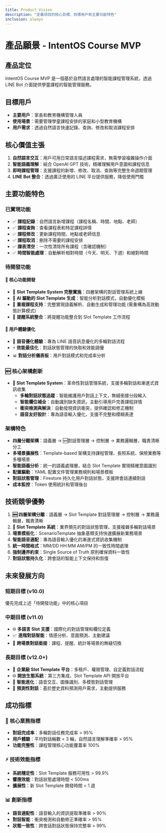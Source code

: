 ```yaml
---
title: Product Vision
description: "定義項目的核心目標、目標用戶和主要功能特色"
inclusion: always
---
```


# 產品願景 - IntentOS Course MVP

## 產品定位
IntentOS Course MVP 是一個基於自然語言處理的智能課程管理系統，透過 LINE Bot 介面提供學童課程的智能管理服務。

## 目標用戶
- **主要用戶**：家長和教育機構管理人員
- **使用場景**：需要管理學童課程安排的家庭和小型教育機構
- **用戶需求**：透過自然語言快速記錄、查詢、修改和取消課程安排

## 核心價值主張
1. **自然語言交互**：用戶可用日常語言描述課程需求，無需學習複雜操作介面
2. **智能語義理解**：結合 OpenAI GPT 技術，精確理解用戶意圖和課程信息
3. **即時課程管理**：支援課程的新增、修改、取消、查詢等完整生命週期管理
4. **LINE Bot 整合**：透過廣泛使用的 LINE 平台提供服務，降低使用門檻

## 主要功能特色

### 已實現功能
- ✅ **課程記錄**：自然語言新增課程（課程名稱、時間、地點、老師）
- ✅ **課程查詢**：查看課程表和特定課程詳情
- ✅ **課程修改**：更新課程時間、地點或老師信息
- ✅ **課程取消**：刪除不需要的課程安排
- ✅ **課表清空**：一次性清除所有課程（含確認機制）
- ✅ **時間智能處理**：自動解析相對時間（今天、明天、下週）和絕對時間

### 待開發功能

#### 🎯 核心功能開發
- 🧩 **Slot Template System 完整實施**：四層架構的對話管理系統上線
- 🤖 **AI 驅動的 Slot Template 生成**：智能分析對話模式，自動優化模板
- 🚧 **重複課程支持**：完整實現語義解析、自動生成和管理功能 (需重構為高效動態計算模式)
- 🔔 **提醒系統整合**：將提醒功能整合到 Slot Template 工作流程

#### 📱 用戶體驗優化  
- 📱 **語音優化體驗**：專為 LINE 語音訊息優化的多輪對話流程
- ⚡ **效能最佳化**：對話狀態管理的快取和效能調優
- 📊 **對話分析儀表板**：用戶對話模式和完成率分析

### 🆕 核心架構創新
- **🧩 Slot Template System**：革命性對話管理系統，支援多輪對話和漸進式資訊收集
  - **多輪對話狀態追蹤**：智能維護用戶對話上下文，無縫銜接分段輸入
  - **智能欄位補全**：自動識別缺失資訊，主動引導用戶完善課程詳情
  - **衝突檢測與解決**：自動發現資訊衝突，提供確認和修正機制
  - **語音友好設計**：專為語音輸入優化，支援不完整和模糊表達

### 架構特色
- **四層分離架構**：語義層 → 🆕對話管理層 → 控制層 → 業務邏輯層，職責清晰分工
- **多場景擴展性**：Template-based 架構支持課程管理、長照系統、保險業務等多種場景
- **智能語義分析**：統一的語義處理層，結合 Slot Template 實現精確意圖識別
- **配置驅動**：YAML 配置文件管理業務規則和場景模板
- **對話狀態管理**：Firestore 持久化用戶對話狀態，支援跨會話連續對話
- **成本監控**：Token 使用統計和管理後台

## 技術競爭優勢
1. **🆕 四層架構分離**：語義層 → Slot Template 對話管理層 → 控制層 → 業務邏輯層，職責清晰
2. **🧩 Slot Template 系統**：業界領先的對話狀態管理，支援複雜多輪對話場景
3. **場景模板化**：ScenarioTemplate 抽象基類支持快速擴展新業務場景
4. **智能語音適配**：專為語音輸入優化的漸進式資訊收集機制
5. **統一時間格式**：MM/DD HH:MM AM/PM 的一致性時間處理
6. **強制邊界約束**：Single Source of Truth 原則確保資料一致性
7. **對話狀態持久化**：跨會話的智能上下文保持和恢復

## 未來發展方向

### 短期目標 (v10.0)
優先完成上述「待開發功能」中的核心項目

### 中期目標 (v11.0)
- 🌐 **多語言 Slot 支援**：國際化的對話管理和欄位定義
- 📈 **進階對話智能**：情感分析、意圖預測、主動建議
- 🔗 **跨場景對話銜接**：課程、提醒、統計等場景的無縫切換

### 長期目標 (v12.0+)
- 🏢 **企業級 Slot Template 平台**：多租戶、權限管理、自定義對話流程
- 🌐 **開放生態系統**：第三方集成、Slot Template API 開放平台
- 🧠 **智能進化**：語音交互、圖像識別、多模態對話管理
- 🔮 **預測性對話**：基於歷史資料預測用戶需求，主動提供服務

## 成功指標

### 🎯 核心業務指標
- **對話完成率**：多輪對話任務完成率 > 95%
- **用戶體驗**：平均對話輪數 < 3 輪，自然語言理解準確率 > 95%
- **功能完整性**：課程管理核心功能覆蓋率 100%

### ⚡ 技術效能指標
- **系統穩定性**：Slot Template 服務可用性 > 99.9%
- **響應效能**：對話狀態處理時間 < 500ms
- **擴展性**：新 Slot Template 開發時間 < 1 週

### 📊 創新指標
- **語音適配性**：語音輸入的資訊提取準確率 > 90%
- **對話智能**：衝突檢測和自動修正準確率 > 95%
- **狀態一致性**：跨會話對話狀態保持完整率 > 99%